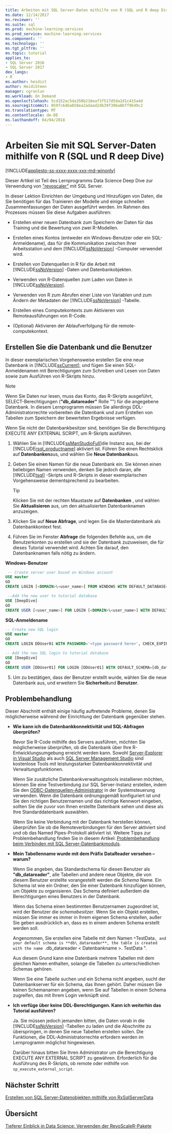 ```yaml
---
title: Arbeiten mit SQL Server-Daten mithilfe von R (SQL und R deep Dive) | Microsoft Docs
ms.date: 12/14/2017
ms.reviewer: ''
ms.suite: sql
ms.prod: machine-learning-services
ms.prod_service: machine-learning-services
ms.component: ''
ms.technology: ''
ms.tgt_pltfrm: ''
ms.topic: tutorial
applies_to:
- SQL Server 2016
- SQL Server 2017
dev_langs:
- R
ms.author: heidist
author: HeidiSteen
manager: cgronlun
ms.workload: On Demand
ms.openlocfilehash: 5cd152ac5da350b216eaf3f517d5da2d1c415a4d
ms.sourcegitcommit: 059fc64ba858ea2adaad2db39f306a8bff9649c2
ms.translationtype: MT
ms.contentlocale: de-DE
ms.lasthandoff: 04/04/2018
---
```

# <a name="work-with-sql-server-data-using-r-sql-and-r-deep-dive"></a>Arbeiten Sie mit SQL Server-Daten mithilfe von R (SQL und R deep Dive)
[!INCLUDE[appliesto-ss-xxxx-xxxx-xxx-md-winonly](../../includes/appliesto-ss-xxxx-xxxx-xxx-md-winonly.md)]

Dieser Artikel ist Teil des Lernprogramms Data Science Deep Dive zur Verwendung von ["revoscaler"](https://docs.microsoft.com/machine-learning-server/r-reference/revoscaler/revoscaler) mit SQL Server.

In dieser Lektion Einrichten der Umgebung und Hinzufügen von Daten, die Sie benötigen für das Trainieren der Modelle und einige schnellen Zusammenfassungen der Daten ausgeführt werden. Im Rahmen des Prozesses müssen Sie diese Aufgaben ausführen:
  
- Erstellen einer neuen Datenbank zum Speichern der Daten für das Training und die Bewertung von zwei R-Modellen.
  
- Erstellen eines Kontos (entweder ein Windows-Benutzer oder ein SQL-Anmeldename), das für die Kommunikation zwischen Ihrer Arbeitsstation und dem [!INCLUDE[ssNoVersion](../../includes/ssnoversion-md.md)] -Computer verwendet wird.
  
- Erstellen von Datenquellen in R für die Arbeit mit [!INCLUDE[ssNoVersion](../../includes/ssnoversion-md.md)] -Daten und Datenbankobjekten.
  
- Verwenden von R-Datenquellen zum Laden von Daten in [!INCLUDE[ssNoVersion](../../includes/ssnoversion-md.md)].
  
- Verwenden von R zum Abrufen einer Liste von Variablen und zum Ändern der Metadaten der [!INCLUDE[ssNoVersion](../../includes/ssnoversion-md.md)] -Tabelle.
  
- Erstellen eines Computekontexts zum Aktivieren von Remoteausführungen von R-Code.
  
- (Optional) Aktivieren der Ablaufverfolgung für die remote-computekontext.
  
## <a name="create-the-database-and-user"></a>Erstellen Sie die Datenbank und die Benutzer

In dieser exemplarischen Vorgehensweise erstellen Sie eine neue Datenbank in [!INCLUDE[ssCurrent](../../includes/sscurrent-md.md)], und fügen Sie einen SQL-Anmeldenamen mit Berechtigungen zum Schreiben und Lesen von Daten sowie zum Ausführen von R-Skripts hinzu.

> [!NOTE]
> Wenn Sie Daten nur lesen, muss das Konto, das R-Skripts ausgeführt, SELECT-Berechtigungen (**"db_datareader"** Rolle "") für die angegebene Datenbank. In diesem Lernprogramm müssen Sie allerdings DDL-Administratorrechte vorbereiten die Datenbank und zum Erstellen von Tabellen zum Speichern der bewerteten Ergebnisse verfügen.
> 
> Wenn Sie nicht der Datenbankbesitzer sind, benötigen Sie die Berechtigung EXECUTE ANY EXTERNAL SCRIPT, um R-Skripts ausführen.

1. Wählen Sie in [!INCLUDE[ssManStudioFull](../../includes/ssmanstudiofull-md.md)]die Instanz aus, bei der [!INCLUDE[rsql_productname](../../includes/rsql-productname-md.md)] aktiviert ist. Führen Sie einen Rechtsklick auf **Datenbanken**aus, und wählen Sie **Neue Datenbank**aus.
  
2. Geben Sie einen Namen für die neue Datenbank ein. Sie können einen beliebigen Namen verwenden, denken Sie jedoch daran, alle [!INCLUDE[tsql](../../includes/tsql-md.md)] -Skripts und R-Skripts in dieser exemplarischen Vorgehensweise dementsprechend zu bearbeiten.
  
    > [!TIP]
    > Klicken Sie mit der rechten Maustaste auf **Datenbanken** , und wählen Sie **Aktualisieren** aus, um den aktualisierten Datenbanknamen anzuzeigen.
  
3. Klicken Sie auf **Neue Abfrage**, und legen Sie die Masterdatenbank als Datenbankkontext fest.
  
4. Führen Sie im Fenster **Abfrage** die folgenden Befehle aus, um die Benutzerkonten zu erstellen und sie der Datenbank zuzuweisen, die für dieses Tutorial verwendet wird. Achten Sie darauf, den Datenbanknamen falls nötig zu ändern.
  
**Windows-Benutzer**
  
```SQL
 -- Create server user based on Windows account
USE master
GO
CREATE LOGIN [<DOMAIN>\<user_name>] FROM WINDOWS WITH DEFAULT_DATABASE=[DeepDive]

 --Add the new user to tutorial database
USE [DeepDive]
GO
CREATE USER [<user_name>] FOR LOGIN [<DOMAIN>\<user_name>] WITH DEFAULT_SCHEMA=[db_datareader]
```

**SQL-Anmeldename**

```SQL
-- Create new SQL login
USE master
GO
CREATE LOGIN DDUser01 WITH PASSWORD='<type password here>', CHECK_EXPIRATION=OFF, CHECK_POLICY=OFF;

-- Add the new SQL login to tutorial database
USE [DeepDive]
GO
CREATE USER [DDUser01] FOR LOGIN [DDUser01] WITH DEFAULT_SCHEMA=[db_datareader]
```

5. Um zu bestätigen, dass der Benutzer erstellt wurde, wählen Sie die neue Datenbank aus, und erweitern Sie **Sicherheit**und **Benutzer**.

## <a name="troubleshooting"></a>Problembehandlung

Dieser Abschnitt enthält einige häufig auftretende Probleme, denen Sie möglicherweise während der Einrichtung der Datenbank gegenüber stehen.

- **Wie kann ich die Datenbankkonnektivität und SQL-Abfragen überprüfen?**
  
    Bevor Sie R-Code mithilfe des Servers ausführen, möchten Sie möglicherweise überprüfen, ob die Datenbank über Ihre R-Entwicklungsumgebung erreicht werden kann. Sowohl [Server-Explorer in Visual Studio](https://msdn.microsoft.com/library/x603htbk.aspx) als auch [SQL Server Management Studio](../../ssms/download-sql-server-management-studio-ssms.md) sind kostenlose Tools mit leistungsstarker Datenbankkonnektivität und Verwaltungsfunktionen.
  
    Wenn Sie zusätzliche Datenbankverwaltungstools installieren möchten, können Sie eine Testverbindung zur SQL Server-Instanz erstellen, indem Sie den [ODBC-Datenquellen-Administrator](https://msdn.microsoft.com/library/ms714024.aspx) in der Systemsteuerung verwenden. Wenn die Datenbank ordnungsgemäß konfiguriert ist und Sie den richtigen Benutzernamen und das richtige Kennwort eingeben, sollten Sie die zuvor von Ihnen erstellte Datenbank sehen und diese als Ihre Standarddatenbank auswählen.
  
    Wenn Sie keine Verbindung mit der Datenbank herstellen können, überprüfen Sie ob die Remoteverbindungen für den Server aktiviert sind und ob das Named Pipes-Protokoll aktiviert ist. Weitere Tipps zur Problembehandlung finden Sie in diesem Artikel: [Problembehandlung beim Verbinden mit SQL Server-Datenbankmoduls](https://docs.microsoft.com/sql/database-engine/configure-windows/troubleshoot-connecting-to-the-sql-server-database-engine).
  
- **Mein Tabellenname wurde mit dem Präfix DataReader versehen – warum?**
  
    Wenn Sie angeben, das Standardschema für diesen Benutzer als **"db_datareader"**, alle Tabellen und andere neue Objekte, die von diesem Benutzer erstellte vorangestellt werden die *Schema* Name. Ein Schema ist wie ein Ordner, den Sie einer Datenbank hinzufügen können, um Objekte zu organisieren. Das Schema definiert außerdem die Berechtigungen eines Benutzers in der Datenbank.
  
    Wenn das Schema einen bestimmten Benutzernamen zugeordnet ist, wird der Benutzer die _schemabesitzer_. Wenn Sie ein Objekt erstellen, müssen Sie immer es immer in Ihrem eigenen Schema erstellen, außer Sie geben ausdrücklich an, dass es in einem anderen Schema erstellt werden soll.
  
    Angenommen, Sie erstellen eine Tabelle mit dem Namen `*`TestData`, and your default schema is **db\_datareader**, the table is created with the name `.db_datareader < Datenbankname >. TestData ".
  
    Aus diesem Grund kann eine Datenbank mehrere Tabellen mit dem gleichen Namen enthalten, solange die Tabellen zu unterschiedlichen Schemas gehören.
   
    Wenn Sie eine Tabelle suchen und ein Schema nicht angeben, sucht der Datenbankserver für ein Schema, das Ihnen gehört. Daher müssen Sie keinen Schemanamen angeben, wenn Sie auf Tabellen in einem Schema zugreifen, das mit Ihrem Login verknüpft sind.
  
- **Ich verfüge über keine DDL-Berechtigungen. Kann ich weiterhin das Tutorial ausführen?**
  
    Ja. Sie müssen jedoch jemanden bitten, die Daten vorab in die [!INCLUDE[ssNoVersion](../../includes/ssnoversion-md.md)] -Tabellen zu laden und die Abschnitte zu überspringen, in denen Sie neue Tabellen erstellen sollen. Die Funktionen, die DDL-Administratorrechte erfordern werden im Lernprogramm möglichst hingewiesen.

    Darüber hinaus bitten Sie Ihren Administrator um die Berechtigung EXECUTE ANY EXTERNAL SCRIPT zu gewähren. Erforderlich für die Ausführung des R-Skripts, ob remote oder mithilfe von `sp_execute_external_script`.

## <a name="next-step"></a>Nächster Schritt

[Erstellen von SQL Server-Datenobjekten mithilfe von RxSqlServerData](../../advanced-analytics/tutorials/deepdive-create-sql-server-data-objects-using-rxsqlserverdata.md)

## <a name="overview"></a>Übersicht

[Tieferer Einblick in Data Science: Verwenden der RevoScaleR-Pakete](../../advanced-analytics/tutorials/deepdive-data-science-deep-dive-using-the-revoscaler-packages.md)



